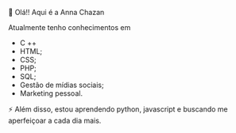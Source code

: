 

<!--
**annabchazan/annabchazan** is a ✨ _special_ ✨ repository because its `README.md` (this file) appears on your GitHub profile.

Here are some ideas to get you started:

- 🔭 I’m currently working on ...
- 🌱 I’m currently learning ...
- 👯 I’m looking to collaborate on ...
- 🤔 I’m looking for help with ...
- 💬 Ask me about ...
- 📫 How to reach me: ...
- 😄 Pronouns: ...
- ⚡ Fun fact: ...
-->
👋 Olá!! Aqui é a Anna Chazan

Atualmente tenho conhecimentos em
- C ++
- HTML;
- CSS;
- PHP;
- SQL;
- Gestão de mídias sociais;
- Marketing pessoal.

⚡ Além disso, estou aprendendo python, javascript e buscando me aperfeiçoar a cada dia mais. 
